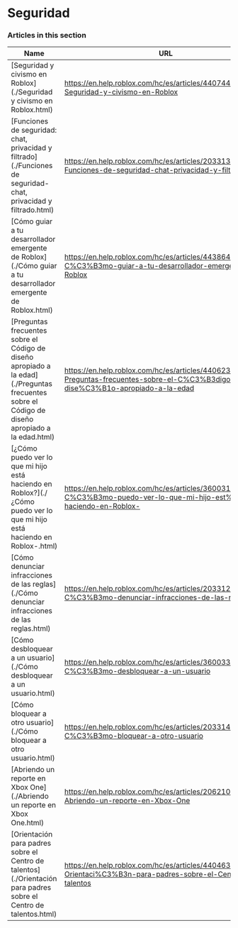 # Seguridad  
### Articles in this section
Name|URL
-|-
[Seguridad y civismo en Roblox](./Seguridad y civismo en Roblox.html) |https://en.help.roblox.com/hc/es/articles/4407444339348-Seguridad-y-civismo-en-Roblox
[Funciones de seguridad: chat, privacidad y filtrado](./Funciones de seguridad- chat, privacidad y filtrado.html) |https://en.help.roblox.com/hc/es/articles/203313120-Funciones-de-seguridad-chat-privacidad-y-filtrado
[Cómo guiar a tu desarrollador emergente de Roblox](./Cómo guiar a tu desarrollador emergente de Roblox.html) |https://en.help.roblox.com/hc/es/articles/4438648708756-C%C3%B3mo-guiar-a-tu-desarrollador-emergente-de-Roblox
[Preguntas frecuentes sobre el Código de diseño apropiado a la edad](./Preguntas frecuentes sobre el Código de diseño apropiado a la edad.html) |https://en.help.roblox.com/hc/es/articles/4406238486676-Preguntas-frecuentes-sobre-el-C%C3%B3digo-de-dise%C3%B1o-apropiado-a-la-edad
[¿Cómo puedo ver lo que mi hijo está haciendo en Roblox?](./¿Cómo puedo ver lo que mi hijo está haciendo en Roblox-.html) |https://en.help.roblox.com/hc/es/articles/360031384652--C%C3%B3mo-puedo-ver-lo-que-mi-hijo-est%C3%A1-haciendo-en-Roblox-
[Cómo denunciar infracciones de las reglas](./Cómo denunciar infracciones de las reglas.html) |https://en.help.roblox.com/hc/es/articles/203312410-C%C3%B3mo-denunciar-infracciones-de-las-reglas
[Cómo desbloquear a un usuario](./Cómo desbloquear a un usuario.html) |https://en.help.roblox.com/hc/es/articles/360033386312-C%C3%B3mo-desbloquear-a-un-usuario
[Cómo bloquear a otro usuario](./Cómo bloquear a otro usuario.html) |https://en.help.roblox.com/hc/es/articles/203314270-C%C3%B3mo-bloquear-a-otro-usuario
[Abriendo un reporte en Xbox One](./Abriendo un reporte en Xbox One.html) |https://en.help.roblox.com/hc/es/articles/206210440-Abriendo-un-reporte-en-Xbox-One
[Orientación para padres sobre el Centro de talentos](./Orientación para padres sobre el Centro de talentos.html) |https://en.help.roblox.com/hc/es/articles/4404630280980-Orientaci%C3%B3n-para-padres-sobre-el-Centro-de-talentos